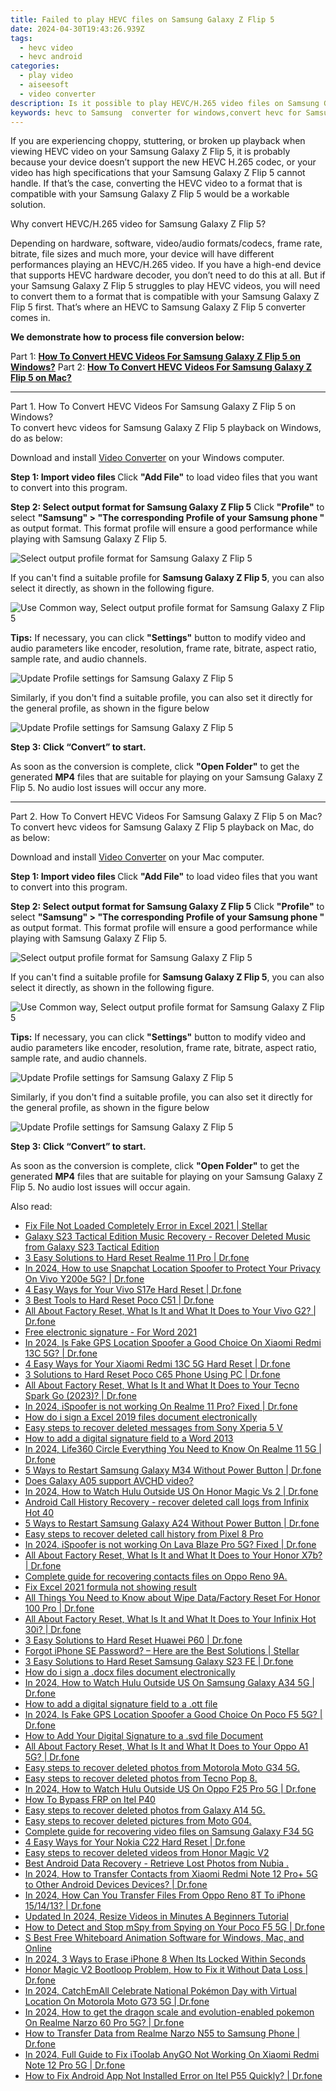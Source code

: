 ```yaml
---
title: Failed to play HEVC files on Samsung Galaxy Z Flip 5
date: 2024-04-30T19:43:26.939Z
tags: 
  - hevc video
  - hevc android
categories: 
  - play video
  - aiseesoft
  - video converter
description: Is it possible to play HEVC/H.265 video files on Samsung Galaxy Z Flip 5? With HEVC to Samsung Galaxy Z Flip 5 video converter installed, it won’t be a problem to convert HEVC video files for playing on Samsung Galaxy Z Flip 5 smoothly.
keywords: hevc to Samsung  converter for windows,convert hevc for Samsung ,hevc to Samsung Galaxy Z Flip 5 converter for windows,encode h.265 for Samsung Galaxy Z Flip 5,play h.265 media on Galaxy Z Flip 5,play hevc video on Samsung ,video converter 720p to 1080p in android,hevc converter for android,how to converter 720p to hevc on android,hevc converter android 2018,tv Samsung hevc 265,video to hevc codec converter for android
---
```



<div class="atpl-content atpl-for-aiseesoft-video-converter play-hevc-video-on-android">

<div class="atpl-post-description-part-1">
<div class="tpl-content-sub-paragraph-normal">
  <p>
      If you are experiencing choppy, stuttering, or broken up playback when viewing HEVC video on your Samsung Galaxy Z Flip 5, it is probably because your device doesn’t support the new HEVC H.265 codec, or your video has high specifications that your Samsung Galaxy Z Flip 5 cannot handle. If that’s the case, converting the HEVC video to a format that is compatible with your Samsung Galaxy Z Flip 5 would be a workable solution.
  </p>
</div>
</div>

<div class="atpl-post-device-model-description">

</div>



<div class="atpl-post-description-part-2">
<div class="tpl-content-sub-paragraph-question">
    Why convert HEVC/H.265 video for Samsung Galaxy Z Flip 5?
</div>
<div class="tpl-content-sub-paragraph-content">
  <p>
      Depending on hardware, software, video/audio formats/codecs, frame rate, bitrate, file sizes and much more, your device will have different performances playing an HEVC/H.265 video. If you have a high-end device that supports HEVC hardware decoder, you don’t need to do this at all. But if your Samsung Galaxy Z Flip 5 struggles to play HEVC videos, you will need to convert them to a format that is compatible with your Samsung Galaxy Z Flip 5 first. That’s where an HEVC to Samsung Galaxy Z Flip 5 converter comes in.
  </p>
  <p>
      <strong>We demonstrate how to process file conversion below:</strong>
  </p>
</div>
</div>


Part 1: <strong><a href="#p1">How To Convert HEVC Videos For Samsung Galaxy Z Flip 5 on Windows?</a></strong>
Part 2: <strong><a href="#p2">How To Convert HEVC Videos For Samsung Galaxy Z Flip 5 on Mac?</a></strong>



<!-- Part 1 -->
<a id="p1" name="p1" ></a><hr>

<div class="atpl-step-part-style">Part 1. How To Convert HEVC Videos For Samsung Galaxy Z Flip 5 on Windows?</div>
To convert hevc videos for Samsung Galaxy Z Flip 5 playback on Windows, do as below:

Download and install <a class="atpl-step-content-a-style" href="https://tools.techidaily.com/aiseesoft-total-video-converter/" >Video Converter</a> on your Windows computer.

<strong>Step 1: Import video files </strong>
Click <b>"Add File"</b> to load video files that you want to convert into this program.

<strong>Step 2: Select output format for Samsung Galaxy Z Flip 5</strong>
Click <b>"Profile"</b> to select <b>"Samsung" > "The corresponding Profile of your Samsung phone "</b> as output format. This format profile will ensure a good performance while playing with Samsung Galaxy Z Flip 5.

<img src="https://tools.techidaily.com/images/apps/aiseesoft/video-converter/devices/samsung/fv.mp4/win/profile-4.png" class="atpl-imgstyle" alt="Select output profile format for Samsung Galaxy Z Flip 5" />

If you can't find a suitable profile for **Samsung Galaxy Z Flip 5**, you can also select it directly, as shown in the following figure.

<img src="https://tools.techidaily.com/images/apps/aiseesoft/video-converter/devices/common_android/fv.mp4/win/profile.png" class="atpl-imgstyle" alt="Use Common way, Select output profile format for Samsung Galaxy Z Flip 5" />

<strong>Tips:</strong>
If necessary, you can click <b>"Settings"</b> button to modify video and audio parameters like encoder, resolution, frame rate, bitrate, aspect ratio, sample rate, and audio channels. 

<img src="https://tools.techidaily.com/images/apps/aiseesoft/video-converter/devices/samsung/fv.mp4/win/settings-2.png" class="atpl-imgstyle"  alt="Update Profile settings for Samsung Galaxy Z Flip 5" />

Similarly, if you don't find a suitable profile, you can also set it directly for the general profile, as shown in the figure below

<img src="https://tools.techidaily.com/images/apps/aiseesoft/video-converter/devices/common_android/fv.mp4/win/settings.png" class="atpl-imgstyle"  alt="Update Profile settings for Samsung Galaxy Z Flip 5" />

<strong>Step 3: Click “Convert” to start.</strong>

As soon as the conversion is complete, click <b>"Open Folder"</b> to get the generated <b>MP4</b> files that are suitable for playing on your Samsung Galaxy Z Flip 5. No audio lost issues will occur any more.

<!-- Part 2 -->
<a id="p2" name="p2"></a><hr>

<div class="atpl-step-part-style">Part 2. How To Convert HEVC Videos For Samsung Galaxy Z Flip 5 on Mac?</div>
To convert hevc videos for Samsung Galaxy Z Flip 5 playback on Mac, do as below:

Download and install <a class="atpl-step-content-a-style" href="https://tools.techidaily.com/aiseesoft-total-video-converter/" >Video Converter</a> on your Mac computer.

<strong>Step 1: Import video files </strong>
Click <b>"Add File"</b> to load video files that you want to convert into this program.

<strong>Step 2: Select output format for Samsung Galaxy Z Flip 5</strong>
Click <b>"Profile"</b> to select <b>"Samsung" > "The corresponding Profile of your Samsung phone "</b> as output format. This format profile will ensure a good performance while playing with Samsung Galaxy Z Flip 5.

<img src="https://tools.techidaily.com/images/apps/aiseesoft/video-converter/devices/samsung/fv.mp4/mac/profile.png" class="atpl-imgstyle" alt="Select output profile format for Samsung Galaxy Z Flip 5" />

If you can't find a suitable profile for **Samsung Galaxy Z Flip 5**, you can also select it directly, as shown in the following figure.

<img src="https://tools.techidaily.com/images/apps/aiseesoft/video-converter/devices/common_android/fv.mp4/mac/profile.png" class="atpl-imgstyle" alt="Use Common way, Select output profile format for Samsung Galaxy Z Flip 5" />

<strong>Tips:</strong>
If necessary, you can click <b>"Settings"</b> button to modify video and audio parameters like encoder, resolution, frame rate, bitrate, aspect ratio, sample rate, and audio channels. 

<img src="https://tools.techidaily.com/images/apps/aiseesoft/video-converter/devices/samsung/fv.mp4/mac/settings.png" class="atpl-imgstyle"  alt="Update Profile settings for Samsung Galaxy Z Flip 5" />

Similarly, if you don't find a suitable profile, you can also set it directly for the general profile, as shown in the figure below

<img src="https://tools.techidaily.com/images/apps/aiseesoft/video-converter/devices/common_android/fv.mp4/win/settings.png" class="atpl-imgstyle"  alt="Update Profile settings for Samsung Galaxy Z Flip 5" />

<strong>Step 3: Click “Convert” to start.</strong>

As soon as the conversion is complete, click <b>"Open Folder"</b> to get the generated <b>MP4</b> files that are suitable for playing on your Samsung Galaxy Z Flip 5. No audio lost issues will occur again.


<ins class="adsbygoogle"
     style="display:block"
     data-ad-client="ca-pub-7571918770474297"
     data-ad-slot="8358498916"
     data-ad-format="auto"
     data-full-width-responsive="true"></ins>


</div>
<ins class="adsbygoogle"
    style="display:block"
    data-ad-format="autorelaxed"
    data-ad-client="ca-pub-7571918770474297"
    data-ad-slot="1223367746"></ins>

<span class="atpl-alsoreadstyle">Also read:</span>
<div><ul>
<li><a href="https://phone-solutions.techidaily.com/fix-file-not-loaded-completely-error-in-excel-2021-stellar-by-stellar-guide/"><u>Fix File Not Loaded Completely Error in Excel 2021 | Stellar</u></a></li>
<li><a href="https://phone-solutions.techidaily.com/galaxy-s23-tactical-edition-music-recovery-recover-deleted-music-from-galaxy-s23-tactical-edition-by-fonelab-android-recover-music/"><u>Galaxy S23 Tactical Edition Music Recovery - Recover Deleted Music from Galaxy S23 Tactical Edition</u></a></li>
<li><a href="https://phone-solutions.techidaily.com/3-easy-solutions-to-hard-reset-realme-11-pro-drfone-by-drfone-reset-android-reset-android/"><u>3 Easy Solutions to Hard Reset Realme 11 Pro | Dr.fone</u></a></li>
<li><a href="https://phone-solutions.techidaily.com/in-2024-how-to-use-snapchat-location-spoofer-to-protect-your-privacy-on-vivo-y200e-5g-drfone-by-drfone-virtual-android/"><u>In 2024, How to use Snapchat Location Spoofer to Protect Your Privacy On Vivo Y200e 5G? | Dr.fone</u></a></li>
<li><a href="https://phone-solutions.techidaily.com/4-easy-ways-for-your-vivo-s17e-hard-reset-drfone-by-drfone-reset-android-reset-android/"><u>4 Easy Ways for Your Vivo S17e Hard Reset | Dr.fone</u></a></li>
<li><a href="https://phone-solutions.techidaily.com/3-best-tools-to-hard-reset-poco-c51-drfone-by-drfone-reset-android-reset-android/"><u>3 Best Tools to Hard Reset Poco C51 | Dr.fone</u></a></li>
<li><a href="https://phone-solutions.techidaily.com/all-about-factory-reset-what-is-it-and-what-it-does-to-your-vivo-g2-drfone-by-drfone-reset-android-reset-android/"><u>All About Factory Reset, What Is It and What It Does to Your Vivo G2? | Dr.fone</u></a></li>
<li><a href="https://phone-solutions.techidaily.com/free-electronic-signature-for-word-2021-by-ldigisigner-sign-a-word-sign-a-word/"><u>Free electronic signature - For Word 2021</u></a></li>
<li><a href="https://phone-solutions.techidaily.com/in-2024-is-fake-gps-location-spoofer-a-good-choice-on-xiaomi-redmi-13c-5g-drfone-by-drfone-virtual-android/"><u>In 2024, Is Fake GPS Location Spoofer a Good Choice On Xiaomi Redmi 13C 5G? | Dr.fone</u></a></li>
<li><a href="https://phone-solutions.techidaily.com/4-easy-ways-for-your-xiaomi-redmi-13c-5g-hard-reset-drfone-by-drfone-reset-android-reset-android/"><u>4 Easy Ways for Your Xiaomi Redmi 13C 5G Hard Reset | Dr.fone</u></a></li>
<li><a href="https://phone-solutions.techidaily.com/3-solutions-to-hard-reset-poco-c65-phone-using-pc-drfone-by-drfone-reset-android-reset-android/"><u>3 Solutions to Hard Reset Poco C65 Phone Using PC | Dr.fone</u></a></li>
<li><a href="https://phone-solutions.techidaily.com/all-about-factory-reset-what-is-it-and-what-it-does-to-your-tecno-spark-go-2023-drfone-by-drfone-reset-android-reset-android/"><u>All About Factory Reset, What Is It and What It Does to Your Tecno Spark Go (2023)? | Dr.fone</u></a></li>
<li><a href="https://phone-solutions.techidaily.com/in-2024-ispoofer-is-not-working-on-realme-11-pro-fixed-drfone-by-drfone-virtual-android/"><u>In 2024, iSpoofer is not working On Realme 11 Pro? Fixed | Dr.fone</u></a></li>
<li><a href="https://phone-solutions.techidaily.com/how-do-i-sign-a-excel-2019-files-document-electronically-by-ldigisigner-sign-a-excel-sign-a-excel/"><u>How do i sign a Excel 2019 files document electronically</u></a></li>
<li><a href="https://phone-solutions.techidaily.com/easy-steps-to-recover-deleted-messages-from-sony-xperia-5-v-by-fonelab-android-recover-messages/"><u>Easy steps to recover deleted messages from Sony Xperia 5 V</u></a></li>
<li><a href="https://phone-solutions.techidaily.com/how-to-add-a-digital-signature-field-to-a-word-2013-by-ldigisigner-sign-a-word-sign-a-word/"><u>How to add a digital signature field to a Word 2013</u></a></li>
<li><a href="https://phone-solutions.techidaily.com/in-2024-life360-circle-everything-you-need-to-know-on-realme-11-5g-drfone-by-drfone-virtual-android/"><u>In 2024, Life360 Circle Everything You Need to Know On Realme 11 5G | Dr.fone</u></a></li>
<li><a href="https://phone-solutions.techidaily.com/5-ways-to-restart-samsung-galaxy-m34-without-power-button-drfone-by-drfone-reset-android-reset-android/"><u>5 Ways to Restart Samsung Galaxy M34 Without Power Button | Dr.fone</u></a></li>
<li><a href="https://phone-solutions.techidaily.com/does-galaxy-a05-support-avchd-video-by-aiseesoft-video-converter-play-mts-on-android/"><u>Does Galaxy A05 support AVCHD video?</u></a></li>
<li><a href="https://phone-solutions.techidaily.com/in-2024-how-to-watch-hulu-outside-us-on-honor-magic-vs-2-drfone-by-drfone-virtual-android/"><u>In 2024, How to Watch Hulu Outside US On Honor Magic Vs 2 | Dr.fone</u></a></li>
<li><a href="https://phone-solutions.techidaily.com/android-call-history-recovery-recover-deleted-call-logs-from-infinix-hot-40-by-fonelab-android-recover-call-logs/"><u>Android Call History Recovery - recover deleted call logs from Infinix Hot 40</u></a></li>
<li><a href="https://phone-solutions.techidaily.com/5-ways-to-restart-samsung-galaxy-a24-without-power-button-drfone-by-drfone-reset-android-reset-android/"><u>5 Ways to Restart Samsung Galaxy A24 Without Power Button | Dr.fone</u></a></li>
<li><a href="https://phone-solutions.techidaily.com/easy-steps-to-recover-deleted-call-history-from-pixel-8-pro-by-fonelab-android-recover-call-logs/"><u>Easy steps to recover deleted call history from Pixel 8 Pro</u></a></li>
<li><a href="https://phone-solutions.techidaily.com/in-2024-ispoofer-is-not-working-on-lava-blaze-pro-5g-fixed-drfone-by-drfone-virtual-android/"><u>In 2024, iSpoofer is not working On Lava Blaze Pro 5G? Fixed | Dr.fone</u></a></li>
<li><a href="https://phone-solutions.techidaily.com/all-about-factory-reset-what-is-it-and-what-it-does-to-your-honor-x7b-drfone-by-drfone-reset-android-reset-android/"><u>All About Factory Reset, What Is It and What It Does to Your Honor X7b? | Dr.fone</u></a></li>
<li><a href="https://phone-solutions.techidaily.com/complete-guide-for-recovering-contacts-files-on-oppo-reno-9a-by-fonelab-android-recover-contacts/"><u>Complete guide for recovering contacts files on Oppo Reno 9A.</u></a></li>
<li><a href="https://phone-solutions.techidaily.com/fix-excel-2021-formula-not-showing-result-by-stellar-guide/"><u>Fix Excel 2021 formula not showing result</u></a></li>
<li><a href="https://phone-solutions.techidaily.com/all-things-you-need-to-know-about-wipe-datafactory-reset-for-honor-100-pro-drfone-by-drfone-reset-android-reset-android/"><u>All Things You Need to Know about Wipe Data/Factory Reset For Honor 100 Pro | Dr.fone</u></a></li>
<li><a href="https://phone-solutions.techidaily.com/all-about-factory-reset-what-is-it-and-what-it-does-to-your-infinix-hot-30i-drfone-by-drfone-reset-android-reset-android/"><u>All About Factory Reset, What Is It and What It Does to Your Infinix Hot 30i? | Dr.fone</u></a></li>
<li><a href="https://phone-solutions.techidaily.com/3-easy-solutions-to-hard-reset-huawei-p60-drfone-by-drfone-reset-android-reset-android/"><u>3 Easy Solutions to Hard Reset Huawei P60 | Dr.fone</u></a></li>
<li><a href="https://phone-solutions.techidaily.com/forgot-iphone-se-password-here-are-the-best-solutions-stellar-by-stellar-data-recovery-ios-iphone-data-recovery/"><u>Forgot iPhone SE Password? – Here are the Best Solutions | Stellar</u></a></li>
<li><a href="https://phone-solutions.techidaily.com/3-easy-solutions-to-hard-reset-samsung-galaxy-s23-fe-drfone-by-drfone-reset-android-reset-android/"><u>3 Easy Solutions to Hard Reset Samsung Galaxy S23 FE | Dr.fone</u></a></li>
<li><a href="https://phone-solutions.techidaily.com/how-do-i-sign-a-docx-files-document-electronically-by-ldigisigner-sign-a-word-sign-a-word/"><u>How do i sign a .docx files document electronically</u></a></li>
<li><a href="https://phone-solutions.techidaily.com/in-2024-how-to-watch-hulu-outside-us-on-samsung-galaxy-a34-5g-drfone-by-drfone-virtual-android/"><u>In 2024, How to Watch Hulu Outside US On Samsung Galaxy A34 5G | Dr.fone</u></a></li>
<li><a href="https://phone-solutions.techidaily.com/how-to-add-a-digital-signature-field-to-a-ott-file-by-ldigisigner-sign-a-word-sign-a-word/"><u>How to add a digital signature field to a .ott file</u></a></li>
<li><a href="https://phone-solutions.techidaily.com/in-2024-is-fake-gps-location-spoofer-a-good-choice-on-poco-f5-5g-drfone-by-drfone-virtual-android/"><u>In 2024, Is Fake GPS Location Spoofer a Good Choice On Poco F5 5G? | Dr.fone</u></a></li>
<li><a href="https://phone-solutions.techidaily.com/how-to-add-your-digital-signature-to-a-svd-file-document-by-ldigisigner-sign-a-word-sign-a-word/"><u>How to Add Your Digital Signature to a .svd file Document</u></a></li>
<li><a href="https://phone-solutions.techidaily.com/all-about-factory-reset-what-is-it-and-what-it-does-to-your-oppo-a1-5g-drfone-by-drfone-reset-android-reset-android/"><u>All About Factory Reset, What Is It and What It Does to Your Oppo A1 5G? | Dr.fone</u></a></li>
<li><a href="https://phone-solutions.techidaily.com/easy-steps-to-recover-deleted-photos-from-motorola-moto-g34-5g-by-fonelab-android-recover-photos/"><u>Easy steps to recover deleted photos from Motorola Moto G34 5G.</u></a></li>
<li><a href="https://phone-solutions.techidaily.com/easy-steps-to-recover-deleted-photos-from-tecno-pop-8-by-fonelab-android-recover-photos/"><u>Easy steps to recover deleted photos from Tecno Pop 8.</u></a></li>
<li><a href="https://phone-solutions.techidaily.com/in-2024-how-to-watch-hulu-outside-us-on-oppo-f25-pro-5g-drfone-by-drfone-virtual-android/"><u>In 2024, How to Watch Hulu Outside US On Oppo F25 Pro 5G | Dr.fone</u></a></li>
<li><a href="https://phone-solutions.techidaily.com/how-to-bypass-frp-on-itel-p40-by-drfone-android-unlock-remove-google-frp/"><u>How To Bypass FRP on Itel P40</u></a></li>
<li><a href="https://phone-solutions.techidaily.com/easy-steps-to-recover-deleted-photos-from-galaxy-a14-5g-by-fonelab-android-recover-photos/"><u>Easy steps to recover deleted photos from Galaxy A14 5G.</u></a></li>
<li><a href="https://phone-solutions.techidaily.com/easy-steps-to-recover-deleted-pictures-from-moto-g04-by-fonelab-android-recover-pictures/"><u>Easy steps to recover deleted pictures from Moto G04.</u></a></li>
<li><a href="https://phone-solutions.techidaily.com/complete-guide-for-recovering-video-files-on-samsung-galaxy-f34-5g-by-fonelab-android-recover-video/"><u>Complete guide for recovering video files on Samsung Galaxy F34 5G</u></a></li>
<li><a href="https://phone-solutions.techidaily.com/4-easy-ways-for-your-nokia-c22-hard-reset-drfone-by-drfone-reset-android-reset-android/"><u>4 Easy Ways for Your Nokia C22 Hard Reset | Dr.fone</u></a></li>
<li><a href="https://phone-solutions.techidaily.com/easy-steps-to-recover-deleted-videos-from-honor-magic-v2-by-fonelab-android-recover-video/"><u>Easy steps to recover deleted videos from Honor Magic V2</u></a></li>
<li><a href="https://phone-solutions.techidaily.com/best-android-data-recovery-retrieve-lost-photos-from-nubia-by-fonelab-android-recover-photos/"><u>Best Android Data Recovery - Retrieve Lost Photos from Nubia .</u></a></li>
<li><a href="https://android-transfer.techidaily.com/in-2024-how-to-transfer-contacts-from-xiaomi-redmi-note-12-proplus-5g-to-other-android-devices-devices-drfone-by-drfone-transfer-from-android-transfer-from-android/"><u>In 2024, How to Transfer Contacts from Xiaomi Redmi Note 12 Pro+ 5G to Other Android Devices Devices? | Dr.fone</u></a></li>
<li><a href="https://android-transfer.techidaily.com/in-2024-how-can-you-transfer-files-from-oppo-reno-8t-to-iphone-151413-drfone-by-drfone-transfer-from-android-transfer-from-android/"><u>In 2024, How Can You Transfer Files From Oppo Reno 8T To iPhone 15/14/13? | Dr.fone</u></a></li>
<li><a href="https://ai-video-apps.techidaily.com/updated-in-2024-resize-videos-in-minutes-a-beginners-tutorial/"><u>Updated In 2024, Resize Videos in Minutes A Beginners Tutorial</u></a></li>
<li><a href="https://location-social.techidaily.com/how-to-detect-and-stop-mspy-from-spying-on-your-poco-f5-5g-drfone-by-drfone-virtual-android/"><u>How to Detect and Stop mSpy from Spying on Your Poco F5 5G | Dr.fone</u></a></li>
<li><a href="https://ai-vdieo-software.techidaily.com/s-best-free-whiteboard-animation-software-for-windows-mac-and-online/"><u>S Best Free Whiteboard Animation Software for Windows, Mac, and Online</u></a></li>
<li><a href="https://ios-unlock.techidaily.com/in-2024-3-ways-to-erase-iphone-8-when-its-locked-within-seconds-by-drfone-ios/"><u>In 2024, 3 Ways to Erase iPhone 8 When Its Locked Within Seconds</u></a></li>
<li><a href="https://change-location.techidaily.com/honor-magic-v2-bootloop-problem-how-to-fix-it-without-data-loss-drfone-by-drfone-fix-android-problems-fix-android-problems/"><u>Honor Magic V2 Bootloop Problem, How to Fix it Without Data Loss | Dr.fone</u></a></li>
<li><a href="https://android-pokemon-go.techidaily.com/in-2024-catchemall-celebrate-national-pokemon-day-with-virtual-location-on-motorola-moto-g73-5g-drfone-by-drfone-virtual-android/"><u>In 2024, CatchEmAll Celebrate National Pokémon Day with Virtual Location On Motorola Moto G73 5G | Dr.fone</u></a></li>
<li><a href="https://pokemon-go-android.techidaily.com/in-2024-how-to-get-the-dragon-scale-and-evolution-enabled-pokemon-on-realme-narzo-60-pro-5g-drfone-by-drfone-virtual-android/"><u>In 2024, How to get the dragon scale and evolution-enabled pokemon On Realme Narzo 60 Pro 5G? | Dr.fone</u></a></li>
<li><a href="https://android-transfer.techidaily.com/how-to-transfer-data-from-realme-narzo-n55-to-samsung-phone-drfone-by-drfone-transfer-from-android-transfer-from-android/"><u>How to Transfer Data from Realme Narzo N55 to Samsung Phone | Dr.fone</u></a></li>
<li><a href="https://review-topics.techidaily.com/in-2024-full-guide-to-fix-itoolab-anygo-not-working-on-xiaomi-redmi-note-12-pro-5g-drfone-by-drfone-virtual-android/"><u>In 2024, Full Guide to Fix iToolab AnyGO Not Working On Xiaomi Redmi Note 12 Pro 5G | Dr.fone</u></a></li>
<li><a href="https://change-location.techidaily.com/how-to-fix-android-app-not-installed-error-on-itel-p55-quickly-drfone-by-drfone-fix-android-problems-fix-android-problems/"><u>How to Fix Android App Not Installed Error on Itel P55 Quickly? | Dr.fone</u></a></li>
</ul></div>

